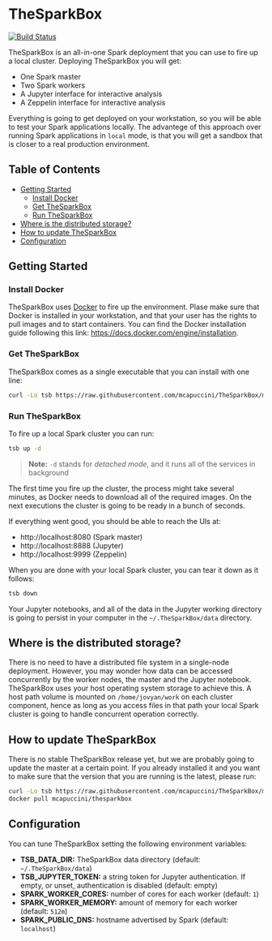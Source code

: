 # TheSparkBox

[![Build Status](https://travis-ci.org/mcapuccini/TheSparkBox.svg?branch=master)](https://travis-ci.org/mcapuccini/TheSparkBox)

TheSparkBox is an all-in-one Spark deployment that you can use to fire up a local cluster. Deploying TheSparkBox you will get:

- One Spark master
- Two Spark workers
- A Jupyter interface for interactive analysis
- A Zeppelin interface for interactive analysis

Everything is going to get deployed on your workstation, so you will be able to test your Spark applications locally. The advantege of this approach over running Spark applications in `local` mode, is that you will get a sandbox that is closer to a real production environment.

## Table of Contents

- [Getting Started](#getting-started)
  - [Install Docker](#install-docker)
  - [Get TheSparkBox](#get-thesparkbox)
  - [Run TheSparkBox](#run-thesparkbox)
- [Where is the distributed storage?](#where-is-the-distributed-storage)
- [How to update TheSparkBox](#how-to-update-thesparkbox)
- [Configuration](#configuration)

## Getting Started

### Install Docker
TheSparkBox uses [Docker](https://www.docker.com/) to fire up the environment. Plase make sure that Docker is installed in your workstation, and that your user has the rights to pull images and to start containers. You can find the Docker installation guide following this link: https://docs.docker.com/engine/installation.

### Get TheSparkBox
TheSparkBox comes as a single executable that you can install with one line:

```bash
curl -Lo tsb https://raw.githubusercontent.com/mcapuccini/TheSparkBox/master/bin/tsb && chmod +x tsb && sudo mv tsb /usr/local/bin/
```

### Run TheSparkBox

To fire up a local Spark cluster you can run:

```bash
tsb up -d
```

> **Note:** `-d` stands for *detached mode*, and it runs all of the services in background

The first time you fire up the cluster, the process might take several minutes, as Docker needs to download all of the required images. On the next executions the cluster is going to be ready in a bunch of seconds.

If everything went good, you should be able to reach the UIs at:

- http://localhost:8080 (Spark master)
- http://localhost:8888 (Jupyter)
- http://localhost:9999 (Zeppelin)

When you are done with your local Spark cluster, you can tear it down as it follows:

```bash
tsb down
```

Your Jupyter notebooks, and all of the data in the Jupyter working directory is going to persist in your computer in the `~/.TheSparkBox/data` directory.

## Where is the distributed storage?
There is no need to have a distributed file system in a single-node deployment. However, you may wonder how data can be accessed concurrently by the worker nodes, the master and the Jupyter notebook. TheSparkBox uses your host operating system storage to achieve this. A host path volume is mounted on `/home/jovyan/work` on each cluster component, hence as long as you access files in that path your local Spark cluster is going to handle concurrent operation correctly.

## How to update TheSparkBox
There is no stable TheSparkBox release yet, but we are probably going to update the master at a certain point. If you already installed it and you want to make sure that the version that you are running is the latest, please run:

```bash
curl -Lo tsb https://raw.githubusercontent.com/mcapuccini/TheSparkBox/master/bin/tsb && chmod +x tsb && sudo mv tsb /usr/local/bin/
docker pull mcapuccini/thesparkbox
```

## Configuration
You can tune TheSparkBox setting the following environment variables:

- **TSB_DATA_DIR:** TheSparkBox data directory (default: `~/.TheSparkBox/data`)
- **TSB_JUPYTER_TOKEN:** a string token for Jupyter authentication. If empty, or unset, authentication is disabled (default: empty)
- **SPARK_WORKER_CORES:** number of cores for each worker (default: `1`)
- **SPARK_WORKER_MEMORY:** amount of memory  for each worker (default: `512m`)
- **SPARK_PUBLIC_DNS:** hostname advertised by Spark (default: `localhost`)

